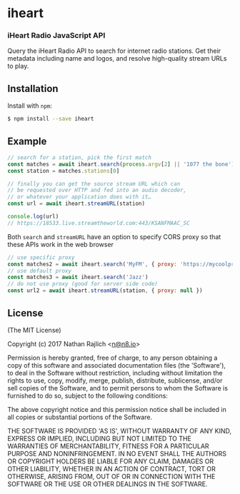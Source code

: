 # iheart
### iHeart Radio JavaScript API

Query the iHeart Radio API to search for internet radio stations.
Get their metadata including name and logos, and resolve high-quality
stream URLs to play.


## Installation

Install with `npm`:

``` bash
$ npm install --save iheart
```


## Example

```js
// search for a station, pick the first match
const matches = await iheart.search(process.argv[2] || '1077 the bone')
const station = matches.stations[0]

// finally you can get the source stream URL which can
// be requested over HTTP and fed into an audio decoder,
// or whatever your application does with it…
const url = await iheart.streamURL(station)

console.log(url)
// https://18533.live.streamtheworld.com:443/KSANFMAAC_SC
```

Both `search` and `streamURL` have an option to specify CORS proxy
so that these APIs work in the web browser

```js
// use specific proxy
const matches2 = await iheart.search('MyFM', { proxy: 'https://mycoolproxy.com' })
// use default proxy
const matches3 = await iheart.search('Jazz')
// do not use proxy (good for server side code)
const url2 = await iheart.streamURL(station, { proxy: null })
```


License
-------

(The MIT License)

Copyright (c) 2017 Nathan Rajlich &lt;n@n8.io&gt;

Permission is hereby granted, free of charge, to any person obtaining
a copy of this software and associated documentation files (the
'Software'), to deal in the Software without restriction, including
without limitation the rights to use, copy, modify, merge, publish,
distribute, sublicense, and/or sell copies of the Software, and to
permit persons to whom the Software is furnished to do so, subject to
the following conditions:

The above copyright notice and this permission notice shall be
included in all copies or substantial portions of the Software.

THE SOFTWARE IS PROVIDED 'AS IS', WITHOUT WARRANTY OF ANY KIND,
EXPRESS OR IMPLIED, INCLUDING BUT NOT LIMITED TO THE WARRANTIES OF
MERCHANTABILITY, FITNESS FOR A PARTICULAR PURPOSE AND NONINFRINGEMENT.
IN NO EVENT SHALL THE AUTHORS OR COPYRIGHT HOLDERS BE LIABLE FOR ANY
CLAIM, DAMAGES OR OTHER LIABILITY, WHETHER IN AN ACTION OF CONTRACT,
TORT OR OTHERWISE, ARISING FROM, OUT OF OR IN CONNECTION WITH THE
SOFTWARE OR THE USE OR OTHER DEALINGS IN THE SOFTWARE.

